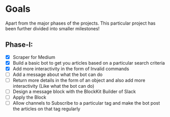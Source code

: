 # Goals

Apart from the major phases of the projects.
This particular project has been further divided into smaller milestones!

## Phase-I:

- [x] Scraper for Medium
- [x] Build a basic bot to get you articles based on a particular search criteria
- [x] Add more interactivity in the form of Invalid commands
- [ ] Add a message about what the bot can do
- [ ] Return more details in the form of an object and also add more interactivity (Like what the  bot can do)
- [ ] Design a message block with the BlockKit Builder of Slack
- [ ] Apply the Block
- [ ] Allow channels to Subscribe to a particular tag and make the bot post the articles on that tag regularly
